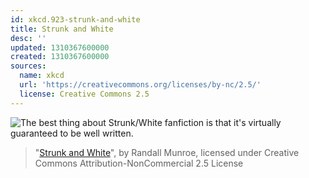```yaml
---
id: xkcd.923-strunk-and-white
title: Strunk and White
desc: ''
updated: 1310367600000
created: 1310367600000
sources:
  name: xkcd
  url: 'https://creativecommons.org/licenses/by-nc/2.5/'
  license: Creative Commons 2.5
---
```

![The best thing about Strunk/White fanfiction is that it's virtually guaranteed to be well written.](https://imgs.xkcd.com/comics/strunk_and_white.png)
> "[Strunk and White](https://xkcd.com/923/)", by Randall Munroe, licensed under Creative Commons Attribution-NonCommercial 2.5 License

